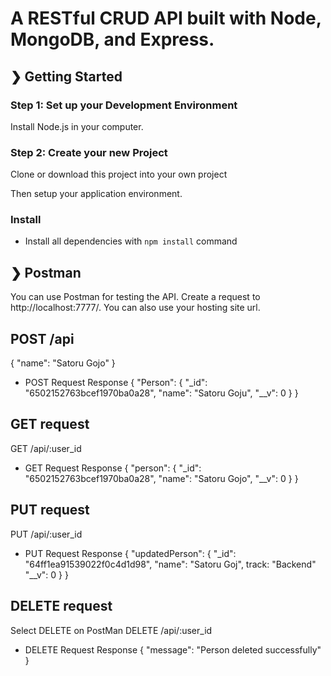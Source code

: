 # A RESTful CRUD API built with Node, MongoDB, and Express.

## ❯ Getting Started

### Step 1: Set up your Development Environment

Install Node.js in your computer.


### Step 2: Create your new Project

Clone or download this project into your own project 



Then setup your application environment.


### Install

- Install all dependencies with `npm install` command


## ❯ Postman
You can use Postman for testing the API. 
Create a request to http://localhost:7777/. 
You can also use your hosting site url.

## POST /api

{
"name": "Satoru Gojo"
}

- POST Request Response
{
"Person": {
"_id": "6502152763bcef1970ba0a28",
"name": "Satoru Goju",
"__v": 0
}
}

## GET request
GET /api/:user_id

- GET Request Response
{
"person": {
"_id": "6502152763bcef1970ba0a28",
"name": "Satoru Gojo",
"__v": 0
}
}

## PUT request
PUT /api/:user_id

- PUT Request Response
{
"updatedPerson": {
"_id": "64ff1ea91539022f0c4d1d98",
"name": "Satoru Goj",
track: "Backend"
"__v": 0
}
}

## DELETE request
Select DELETE on PostMan
DELETE /api/:user_id

- DELETE Request Response
{
"message": "Person deleted successfully"
}

